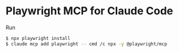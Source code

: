 # Playwright MCP for Claude Code

Run

```bash
$ npx playwright install
$ claude mcp add playwright -- cmd /c npx -y @playwright/mcp
```
